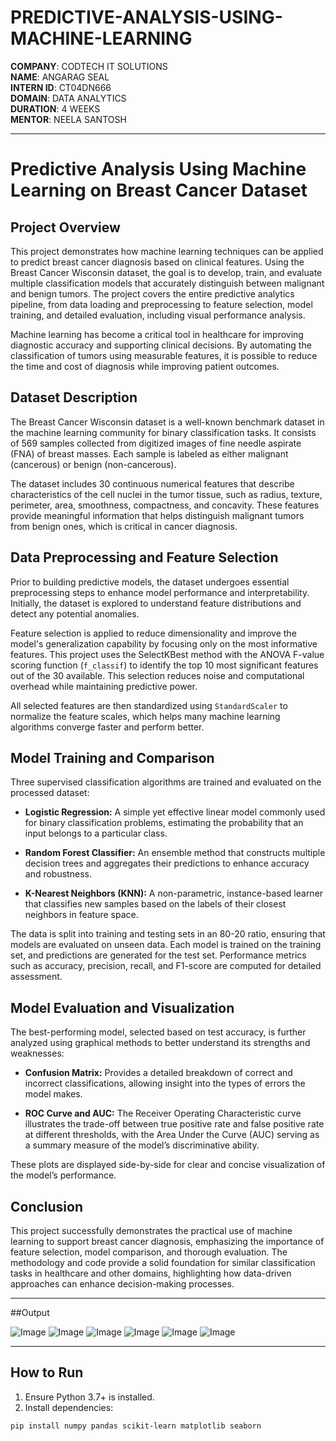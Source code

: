 # PREDICTIVE-ANALYSIS-USING-MACHINE-LEARNING

**COMPANY**: CODTECH IT SOLUTIONS  
**NAME**: ANGARAG SEAL  
**INTERN ID**: CT04DN666  
**DOMAIN**: DATA ANALYTICS  
**DURATION**: 4 WEEKS  
**MENTOR**: NEELA SANTOSH

---

# Predictive Analysis Using Machine Learning on Breast Cancer Dataset

## Project Overview

This project demonstrates how machine learning techniques can be applied to predict breast cancer diagnosis based on clinical features. Using the Breast Cancer Wisconsin dataset, the goal is to develop, train, and evaluate multiple classification models that accurately distinguish between malignant and benign tumors. The project covers the entire predictive analytics pipeline, from data loading and preprocessing to feature selection, model training, and detailed evaluation, including visual performance analysis.

Machine learning has become a critical tool in healthcare for improving diagnostic accuracy and supporting clinical decisions. By automating the classification of tumors using measurable features, it is possible to reduce the time and cost of diagnosis while improving patient outcomes.

## Dataset Description

The Breast Cancer Wisconsin dataset is a well-known benchmark dataset in the machine learning community for binary classification tasks. It consists of 569 samples collected from digitized images of fine needle aspirate (FNA) of breast masses. Each sample is labeled as either malignant (cancerous) or benign (non-cancerous).

The dataset includes 30 continuous numerical features that describe characteristics of the cell nuclei in the tumor tissue, such as radius, texture, perimeter, area, smoothness, compactness, and concavity. These features provide meaningful information that helps distinguish malignant tumors from benign ones, which is critical in cancer diagnosis.

## Data Preprocessing and Feature Selection

Prior to building predictive models, the dataset undergoes essential preprocessing steps to enhance model performance and interpretability. Initially, the dataset is explored to understand feature distributions and detect any potential anomalies.

Feature selection is applied to reduce dimensionality and improve the model's generalization capability by focusing only on the most informative features. This project uses the SelectKBest method with the ANOVA F-value scoring function (`f_classif`) to identify the top 10 most significant features out of the 30 available. This selection reduces noise and computational overhead while maintaining predictive power.

All selected features are then standardized using `StandardScaler` to normalize the feature scales, which helps many machine learning algorithms converge faster and perform better.

## Model Training and Comparison

Three supervised classification algorithms are trained and evaluated on the processed dataset:

- **Logistic Regression:** A simple yet effective linear model commonly used for binary classification problems, estimating the probability that an input belongs to a particular class.

- **Random Forest Classifier:** An ensemble method that constructs multiple decision trees and aggregates their predictions to enhance accuracy and robustness.

- **K-Nearest Neighbors (KNN):** A non-parametric, instance-based learner that classifies new samples based on the labels of their closest neighbors in feature space.

The data is split into training and testing sets in an 80-20 ratio, ensuring that models are evaluated on unseen data. Each model is trained on the training set, and predictions are generated for the test set. Performance metrics such as accuracy, precision, recall, and F1-score are computed for detailed assessment.

## Model Evaluation and Visualization

The best-performing model, selected based on test accuracy, is further analyzed using graphical methods to better understand its strengths and weaknesses:

- **Confusion Matrix:** Provides a detailed breakdown of correct and incorrect classifications, allowing insight into the types of errors the model makes.

- **ROC Curve and AUC:** The Receiver Operating Characteristic curve illustrates the trade-off between true positive rate and false positive rate at different thresholds, with the Area Under the Curve (AUC) serving as a summary measure of the model’s discriminative ability.

These plots are displayed side-by-side for clear and concise visualization of the model’s performance.

## Conclusion

This project successfully demonstrates the practical use of machine learning to support breast cancer diagnosis, emphasizing the importance of feature selection, model comparison, and thorough evaluation. The methodology and code provide a solid foundation for similar classification tasks in healthcare and other domains, highlighting how data-driven approaches can enhance decision-making processes.

---

##Output


![Image](https://github.com/user-attachments/assets/7cda205a-1030-452d-b0c0-fa4a5e9c34c8)
![Image](https://github.com/user-attachments/assets/441a40a1-c0dd-4596-9b7d-0a8509ead4b3)
![Image](https://github.com/user-attachments/assets/5b08daa4-e050-4f9c-83d6-bba500dd2560)
![Image](https://github.com/user-attachments/assets/112c7424-e1b1-4810-a5e2-dc9a9a974986)
![Image](https://github.com/user-attachments/assets/ec8ad05c-c789-47fd-8339-d9e94b068a90)
![Image](https://github.com/user-attachments/assets/7c2fca46-7281-400d-9788-25deaf43c2fb)

---

## How to Run

1. Ensure Python 3.7+ is installed.
2. Install dependencies:

```bash
pip install numpy pandas scikit-learn matplotlib seaborn

